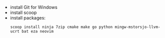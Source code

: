   * install Git for Windows
  * install scoop
  * install packages:
    ```
    scoop install ninja 7zip cmake make go python mingw-mstorsjo-llvm-ucrt bat eza neovim
    ```
